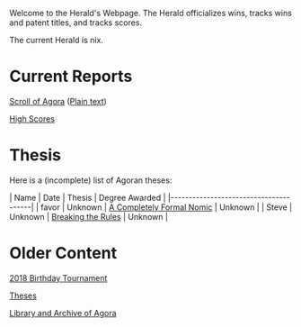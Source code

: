Welcome to the Herald's Webpage. The Herald officializes wins, tracks wins and patent titles, and tracks scores.

The current Herald is nix.

# Current Reports

[Scroll of Agora](Scrolls/scroll.md) ([Plain text](Scrolls/scroll.txt))

[High Scores](Scores/scores.txt)

# Thesis

Here is a (incomplete) list of Agoran theses:

| Name  | Date    | Thesis | Degree Awarded |
|---------------------------------------|
| favor | Unknown | [A Completely Formal Nomic](Theses/%3F-%3F%3F%3F-%3F%3F%3F%3F-favor.txt) | Unknown |
| Steve | Unknown | [Breaking the Rules](Theses/%3F-%3F%3F%3F-%3F%3F%3F%3F-Steve.txt) | Unknown |

# Older Content

[2018 Birthday Tournament](birthday_tournament_2018.txt)

[Theses](/Theses/)

[Library and Archive of Agora](http://agoranomic.org/Library/)

